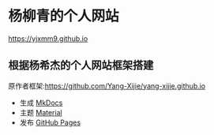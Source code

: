 # 杨柳青的个人网站

<https://yjxmm9.github.io>

## 根据杨希杰的个人网站框架搭建

原作者框架:https://github.com/Yang-Xijie/yang-xijie.github.io

- 生成 [MkDocs](https://www.mkdocs.org) 
- 主题 [Material](https://github.com/squidfunk/mkdocs-material)
- 发布 [GitHub Pages](https://pages.github.com) 
